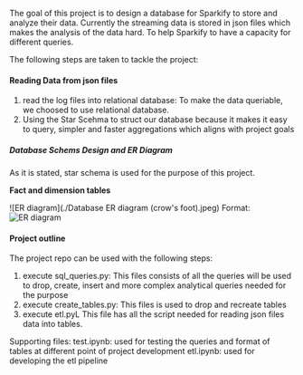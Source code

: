 The goal of this project is to design a database for Sparkify to store and analyze their data. Currently the streaming data is stored in json files which makes the analysis of the data hard. To help Sparkify to have a capacity for different queries.

The following steps are taken to tackle the project:

#### Reading Data from json files
1. read the log files into relational database: To make the data queriable, we choosed to use relational database.
2. Using the Star Scehma to struct our database because it makes it easy to query, simpler and faster aggregations which aligns with project goals

##### Database Schems Design and ER Diagram
As it is stated, star schema is used for the purpose of this project.

**Fact and dimension tables**

![ER diagram](./Database ER diagram (crow's foot).jpeg)
Format: ![ER diagram](url)


#### Project outline
The project repo can be used with the following steps:
1. execute sql_queries.py: This files consists of all the queries will be used to drop, create, insert and more complex analytical queries needed for the purpose
2. execute create_tables.py: This files is used to drop and recreate tables
3. execute etl.pyL This file has all the script needed for reading json files data into tables.

Supporting files:
test.ipynb: used for testing the queries and format of tables at different point of project development
etl.ipynb: used for developing the etl pipeline